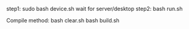 step1:  sudo bash device.sh
wait for server/desktop
step2:  bash run.sh

Compile method:
    bash clear.sh
    bash build.sh
